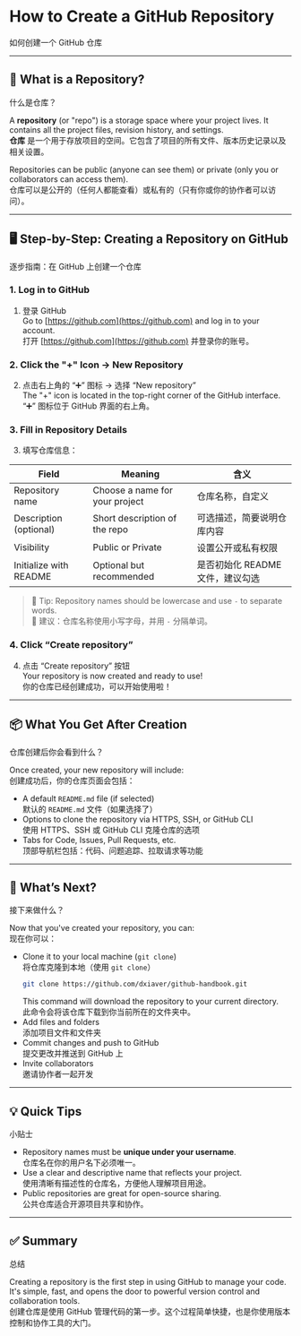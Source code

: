 # How to Create a GitHub Repository  
如何创建一个 GitHub 仓库

---

## 🧱 What is a Repository?  
什么是仓库？

A **repository** (or "repo") is a storage space where your project lives. It contains all the project files, revision history, and settings.  
**仓库** 是一个用于存放项目的空间。它包含了项目的所有文件、版本历史记录以及相关设置。

Repositories can be public (anyone can see them) or private (only you or collaborators can access them).  
仓库可以是公开的（任何人都能查看）或私有的（只有你或你的协作者可以访问）。

---

## 🖥️ Step-by-Step: Creating a Repository on GitHub  
逐步指南：在 GitHub 上创建一个仓库

### 1. Log in to GitHub  
1. 登录 GitHub  
Go to [https://github.com](https://github.com) and log in to your account.  
打开 [https://github.com](https://github.com) 并登录你的账号。

### 2. Click the "+" Icon → New Repository  
2. 点击右上角的 “➕” 图标 → 选择 “New repository”  
The "+" icon is located in the top-right corner of the GitHub interface.  
“➕” 图标位于 GitHub 界面的右上角。

### 3. Fill in Repository Details  
3. 填写仓库信息：

| Field | Meaning | 含义 |
|-------|--------|------|
| Repository name | Choose a name for your project | 仓库名称，自定义 |
| Description (optional) | Short description of the repo | 可选描述，简要说明仓库内容 |
| Visibility | Public or Private | 设置公开或私有权限 |
| Initialize with README | Optional but recommended | 是否初始化 README 文件，建议勾选 |

> 📌 Tip: Repository names should be lowercase and use `-` to separate words.  
> 📌 建议：仓库名称使用小写字母，并用 `-` 分隔单词。

### 4. Click “Create repository”  
4. 点击 “Create repository” 按钮  
Your repository is now created and ready to use!  
你的仓库已经创建成功，可以开始使用啦！

---

## 📦 What You Get After Creation  
仓库创建后你会看到什么？

Once created, your new repository will include:  
创建成功后，你的仓库页面会包括：

- A default `README.md` file (if selected)  
  默认的 `README.md` 文件（如果选择了）
- Options to clone the repository via HTTPS, SSH, or GitHub CLI  
  使用 HTTPS、SSH 或 GitHub CLI 克隆仓库的选项
- Tabs for Code, Issues, Pull Requests, etc.  
  顶部导航栏包括：代码、问题追踪、拉取请求等功能

---

## 🔄 What’s Next?  
接下来做什么？

Now that you've created your repository, you can:  
现在你可以：

- Clone it to your local machine (`git clone`)  
  将仓库克隆到本地（使用 `git clone`）
    ```bash
  git clone https://github.com/dxiaver/github-handbook.git
    ```
  This command will download the repository to your current directory.  
  此命令会将该仓库下载到你当前所在的文件夹中。
- Add files and folders  
  添加项目文件和文件夹
- Commit changes and push to GitHub  
  提交更改并推送到 GitHub 上
- Invite collaborators  
  邀请协作者一起开发

---

## 💡 Quick Tips  
小贴士

- Repository names must be **unique under your username**.  
  仓库名在你的用户名下必须唯一。
- Use a clear and descriptive name that reflects your project.  
  使用清晰有描述性的仓库名，方便他人理解项目用途。
- Public repositories are great for open-source sharing.  
  公共仓库适合开源项目共享和协作。

---

## ✅ Summary  
总结

Creating a repository is the first step in using GitHub to manage your code. It's simple, fast, and opens the door to powerful version control and collaboration tools.  
创建仓库是使用 GitHub 管理代码的第一步。这个过程简单快捷，也是你使用版本控制和协作工具的大门。
